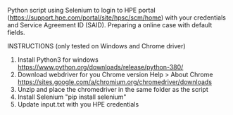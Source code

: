 Python script using Selenium to login to HPE portal (https://support.hpe.com/portal/site/hpsc/scm/home) with your credentials and Service Agreement ID (SAID). Preparing a online case with default fields.

INSTRUCTIONS (only tested on Windows and Chrome driver)
1. Install Python3 for windows 
   https://www.python.org/downloads/release/python-380/
2. Download webdriver for you Chrome version Help > About Chrome
   https://sites.google.com/a/chromium.org/chromedriver/downloads
3. Unzip and place the chromedriver in the same folder as the script
4. Install Selenium "pip install selenium"
5. Update input.txt with you HPE credentials
